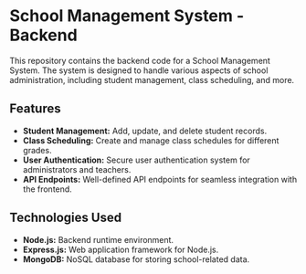 # School Management System - Backend

This repository contains the backend code for a School Management System. The system is designed to handle various aspects of school administration, including student management, class scheduling, and more.

## Features

- **Student Management:** Add, update, and delete student records.
- **Class Scheduling:** Create and manage class schedules for different grades.
- **User Authentication:** Secure user authentication system for administrators and teachers.
- **API Endpoints:** Well-defined API endpoints for seamless integration with the frontend.

## Technologies Used

- **Node.js:** Backend runtime environment.
- **Express.js:** Web application framework for Node.js.
- **MongoDB:** NoSQL database for storing school-related data.
